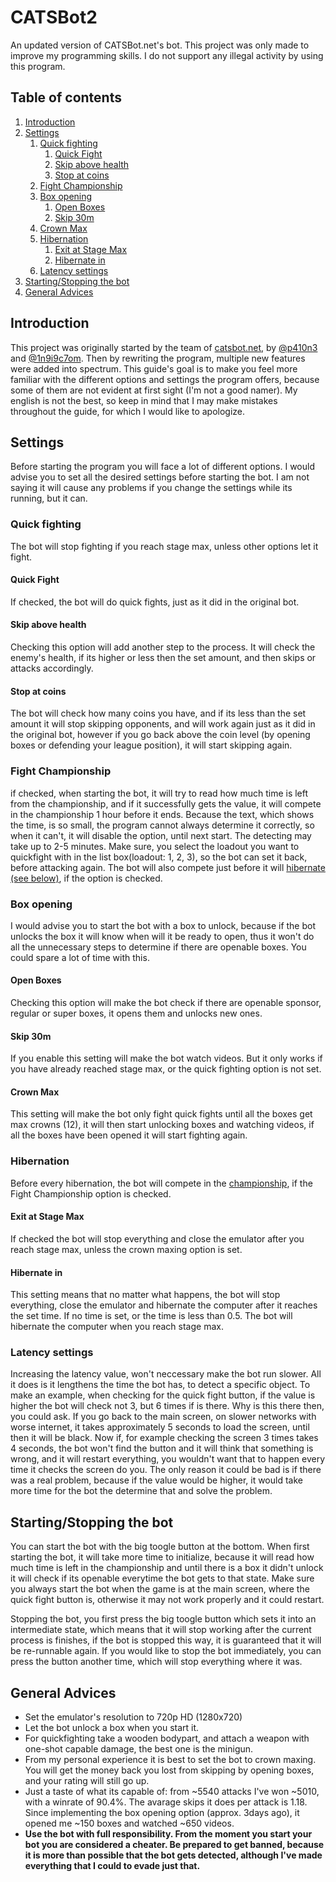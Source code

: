 # CATSBot2
An updated version of CATSBot.net's bot. This project was only made to improve my programming skills. I do not support any illegal activity by using this program.

## Table of contents
1. [Introduction](#introduction)
2. [Settings](#settings)
    1. [Quick fighting](#quick-fighting)
        1. [Quick Fight](#quick-fight)
        2. [Skip above health](#skip-above-health)
        3. [Stop at coins](#stop-at-coins)
    2. [Fight Championship](#fight-championship)
    3. [Box opening](#box-opening)
        1. [Open Boxes](#open-boxes)
        2. [Skip 30m](#skip-30m)
	3. [Crown Max](#crown-max)
    4. [Hibernation](#hibernation)
        1. [Exit at Stage Max](#exit-at-stage-max)
        2. [Hibernate in](#hibernate-in)
    5. [Latency settings](#latency-settings)
3. [Starting/Stopping the bot](#startingstopping-the-bot)
4. [General Advices](#general-advices)
	
## Introduction
This project was originally started by the team of [catsbot.net](https://catsbot.net), by [@p410n3](https://github.com/p410n3) and [@1n9i9c7om](https://github.com/1n9i9c7om). Then by rewriting the program, multiple new features were added into spectrum. This guide's goal is to make you feel more familiar with the different options and settings the program offers, because some of them are not evident at first sight (I'm not a good namer). My english is not the best, so keep in mind that I may make mistakes throughout the guide, for which I would like to apologize.
## Settings
Before starting the program you will face a lot of different options. I would advise you to set all the desired settings before starting the bot. I am not saying it will cause any problems if you change the settings while its running, but it can.
### Quick fighting
The bot will stop fighting if you reach stage max, unless other options let it fight.
#### Quick Fight
If checked, the bot will do quick fights, just as it did in the original bot.
#### Skip above health
Checking this option will add another step to the process. It will check the enemy's health, if its higher or less then the set amount, and then skips or attacks accordingly.
#### Stop at coins
The bot will check how many coins you have, and if its less than the set amount it will stop skipping opponents, and will work again just as it did in the original bot, however if you go back above the coin level (by opening boxes or defending your league position), it will start skipping again.
### Fight Championship
if checked, when starting the bot, it will try to read how much time is left from the championship, and if it successfully gets the value, it will compete in the championship 1 hour before it ends. Because the text, which shows the time, is so small, the program cannot always determine it correctly, so when it can't, it will disable the option, until next start. The detecting may take up to 2-5 minutes. Make sure, you select the loadout you want to quickfight with in the list box(loadout: 1, 2, 3), so the bot can set it back, before attacking again. The bot will also compete just before it will [hibernate (see below)](#hibernation), if the option is checked.
### Box opening
I would advise you to start the bot with a box to unlock, because if the bot unlocks the box it will know when will it be ready to open, thus it won't do all the unnecessary steps to determine if there are openable boxes. You could spare a lot of time with this.
#### Open Boxes
Checking this option will make the bot check if there are openable sponsor, regular or super boxes, it opens them and unlocks new ones.
#### Skip 30m
If you enable this setting will make the bot watch videos. But it only works if you have already reached stage max, or the quick fighting option is not set.
#### Crown Max
This setting will make the bot only fight quick fights until all the boxes get max crowns (12), it will then start unlocking boxes and watching videos, if all the boxes have been opened it will start fighting again.
### Hibernation
Before every hibernation, the bot will compete in the [championship](#fight-championship), if the Fight Championship option is checked.
#### Exit at Stage Max
If checked the bot will stop everything and close the emulator after you reach stage max, unless the crown maxing option is set.
#### Hibernate in
This setting means that no matter what happens, the bot will stop everything, close the emulator and hibernate the computer after it reaches the set time. If no time is set, or the time is less than 0.5. The bot will hibernate the computer when you reach stage max.
### Latency settings
Increasing the latency value, won't neccessary make the bot run slower. All it does is it lengthens the time the bot has, to detect a specific object. To make an example, when checking for the quick fight button, if the value is higher the bot will check not 3, but 6 times if is there. Why is this there then, you could ask. If you go back to the main screen, on slower networks with worse internet, it takes approximately 5 seconds to load the screen, until then it will be black. Now if, for example checking the screen 3 times takes 4 seconds, the bot won't find the button and it will think that something is wrong, and it will restart everything, you wouldn't want that to happen every time it checks the screen do you. The only reason it could be bad is if there was a real problem, because if the value would be higher, it would take more time for the bot the determine that and solve the problem.
## Starting/Stopping the bot
You can start the bot with the big toogle button at the bottom. When first starting the bot, it will take more time to initialize, because it will read how much time is left in the championship and until there is a box it didn't unlock it will check if its openable everytime the bot gets to that state. Make sure you always start the bot when the game is at the main screen, where the quick fight button is, otherwise it may not work properly and it could restart.

Stopping the bot, you first press the big toogle button which sets it into an intermediate state, which means that it will stop working after the current process is finishes, if the bot is stopped this way, it is guaranteed that it will be re-runnable again. If you would like to stop the bot immediately, you can press the button another time, which will stop everything where it was.
## General Advices
- Set the emulator's resolution to 720p HD (1280x720)
- Let the bot unlock a box when you start it.
- For quickfighting take a wooden bodypart, and attach a weapon with one-shot capable damage, the best one is the minigun.
- From my personal experience it is best to set the bot to crown maxing. You will get the money back you lost from skipping by opening boxes, and your rating will still go up.
- Just a taste of what its capable of: from ~5540 attacks I've won ~5010, with a winrate of 90.4%. The avarage skips it does per attack is 1.18. Since implementing the box opening option (approx. 3days ago), it opened me ~150 boxes and watched ~650 videos.
- __Use the bot with full responsibility. From the moment you start your bot you are considered a cheater. Be prepared to get banned, because it is more than possible that the bot gets detected, although I've made everything that I could to evade just that.__
